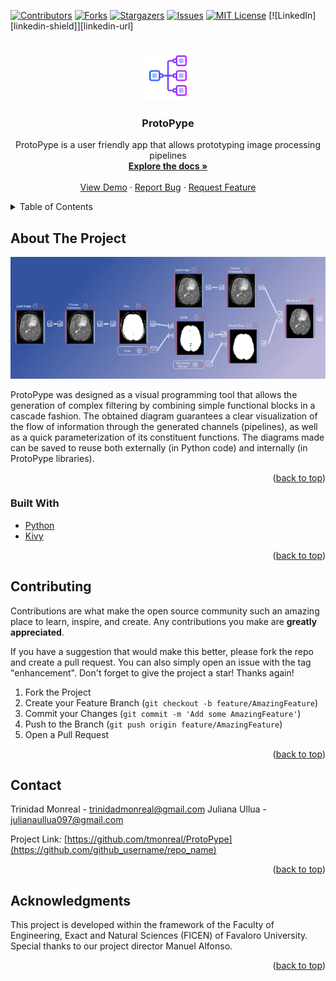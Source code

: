 
[![Contributors][contributors-shield]][contributors-url]
[![Forks][forks-shield]][forks-url]
[![Stargazers][stars-shield]][stars-url]
[![Issues][issues-shield]][issues-url]
[![MIT License][license-shield]][license-url]
[![LinkedIn][linkedin-shield]][linkedin-url]



<!-- PROJECT LOGO -->
<br />
<div align="center">
  <a href="https://github.com/tmonreal/ProtoPype">
    <img src="icons/pipe.png" alt="Logo" width="80" height="80">
  </a>

<h3 align="center">ProtoPype</h3>

  <p align="center">
    ProtoPype is a user friendly app that allows prototyping image processing pipelines
    <br />
    <a href="https://github.com/tmonreal/ProtoPype"><strong>Explore the docs »</strong></a>
    <br />
    <br />
    <a href="https://github.com/tmonreal/ProtoPype">View Demo</a>
    ·
    <a href="https://github.com/tmonreal/ProtoPype/issues">Report Bug</a>
    ·
    <a href="https://github.com/tmonreal/ProtoPype/issues">Request Feature</a>
  </p>
</div>



<!-- TABLE OF CONTENTS -->
<details>
  <summary>Table of Contents</summary>
  <ol>
    <li>
      <a href="#about-the-project">About The Project</a>
      <ul>
        <li><a href="#built-with">Built With</a></li>
      </ul>
    </li>
    <li>
      <a href="#getting-started">Getting Started</a>
      <ul>
        <li><a href="#prerequisites">Prerequisites</a></li>
        <li><a href="#installation">Installation</a></li>
      </ul>
    </li>
    <li><a href="#usage">Usage</a></li>
    <li><a href="#roadmap">Roadmap</a></li>
    <li><a href="#contributing">Contributing</a></li>
    <li><a href="#license">License</a></li>
    <li><a href="#contact">Contact</a></li>
    <li><a href="#acknowledgments">Acknowledgments</a></li>
  </ol>
</details>



<!-- ABOUT THE PROJECT -->
## About The Project

[![Product Name Screen Shot][product-screenshot]](https://github.com/tmonreal/ProtoPype/blob/main/icons/ProtoPype.png)

ProtoPype was designed as a visual programming tool that allows the generation of complex filtering by combining simple functional blocks in a cascade fashion. The obtained diagram guarantees a clear visualization of the flow of information through the generated channels (pipelines), as well as a quick parameterization of its constituent functions. The diagrams made can be saved to reuse both externally (in Python code) and internally (in ProtoPype libraries).
<p align="right">(<a href="#top">back to top</a>)</p>



### Built With

* [Python](https://www.python.org/)
* [Kivy](https://kivy.org/#home)

<p align="right">(<a href="#top">back to top</a>)</p>


<!-- CONTRIBUTING -->
## Contributing

Contributions are what make the open source community such an amazing place to learn, inspire, and create. Any contributions you make are **greatly appreciated**.

If you have a suggestion that would make this better, please fork the repo and create a pull request. You can also simply open an issue with the tag "enhancement".
Don't forget to give the project a star! Thanks again!

1. Fork the Project
2. Create your Feature Branch (`git checkout -b feature/AmazingFeature`)
3. Commit your Changes (`git commit -m 'Add some AmazingFeature'`)
4. Push to the Branch (`git push origin feature/AmazingFeature`)
5. Open a Pull Request

<p align="right">(<a href="#top">back to top</a>)</p>


<!-- CONTACT -->
## Contact

Trinidad Monreal - trinidadmonreal@gmail.com
Juliana Ullua - julianaullua097@gmail.com

Project Link: [https://github.com/tmonreal/ProtoPype](https://github.com/github_username/repo_name)

<p align="right">(<a href="#top">back to top</a>)</p>



<!-- ACKNOWLEDGMENTS -->
## Acknowledgments

This project is developed within the framework of the Faculty of Engineering, Exact and Natural Sciences (FICEN) of Favaloro University.
Special thanks to our project director Manuel Alfonso.

<p align="right">(<a href="#top">back to top</a>)</p>



<!-- MARKDOWN LINKS & IMAGES -->
<!-- https://www.markdownguide.org/basic-syntax/#reference-style-links -->
[contributors-shield]: https://img.shields.io/github/contributors/tmonreal/ProtoPype.svg?style=for-the-badge
[contributors-url]: https://github.com/tmonreal/ProtoPype/graphs/contributors
[forks-shield]: https://img.shields.io/github/forks/tmonreal/ProtoPype.svg?style=for-the-badge
[forks-url]: https://github.com/tmonreal/ProtoPype/network/members
[stars-shield]: https://img.shields.io/github/stars/tmonreal/ProtoPype.svg?style=for-the-badge
[stars-url]: https://github.com/tmonreal/ProtoPype/stargazers
[issues-shield]: https://img.shields.io/github/issues/tmonreal/ProtoPype.svg?style=for-the-badge
[issues-url]: https://github.com/tmonreal/ProtoPype/issues
[license-shield]: https://img.shields.io/github/license/tmonreal/ProtoPype.svg?style=for-the-badge
[license-url]: https://github.com/tmonreal/ProtoPype/blob/master/LICENSE.txt
[product-screenshot]: https://github.com/tmonreal/ProtoPype/blob/main/icons/ProtoPype.png

